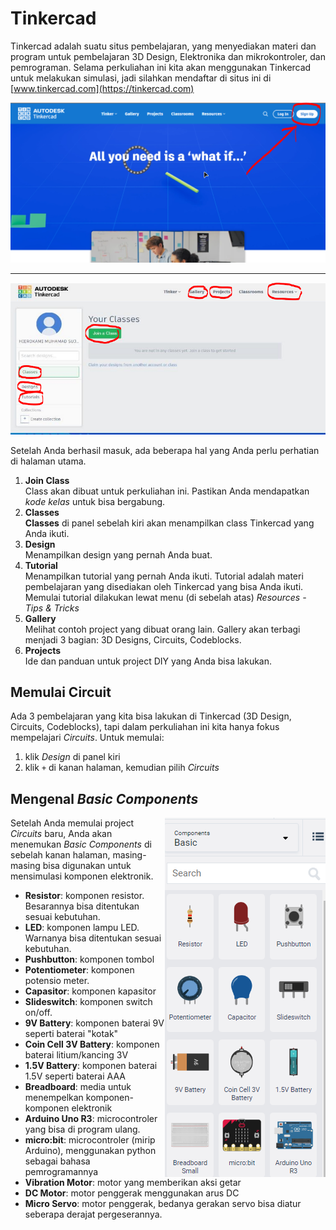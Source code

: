 # Tinkercad

Tinkercad adalah suatu situs pembelajaran, yang menyediakan materi dan program untuk pembelajaran 3D Design, Elektronika dan mikrokontroler, dan pemrograman. Selama perkuliahan ini kita akan menggunakan Tinkercad untuk melakukan simulasi, jadi silahkan mendaftar di situs ini di [www.tinkercad.com](https://tinkercad.com)

![](res/tinkercad-signup.png)

---

![](res/tinkercad-home.png)

Setelah Anda berhasil masuk, ada beberapa hal yang Anda perlu perhatian di halaman utama.
1. **Join Class**\
   Class akan dibuat untuk perkuliahan ini. Pastikan Anda mendapatkan _kode kelas_ untuk bisa bergabung.
2. **Classes**\
   **Classes** di panel sebelah kiri akan menampilkan class Tinkercad yang Anda ikuti.
3. **Design**\
   Menampilkan design yang pernah Anda buat.
4. **Tutorial**\
   Menampilkan tutorial yang pernah Anda ikuti. Tutorial adalah materi pembelajaran yang disediakan oleh Tinkercad yang bisa Anda ikuti. Memulai tutorial dilakukan lewat menu (di sebelah atas) _Resources - Tips & Tricks_
5. **Gallery**\
   Melihat contoh project yang dibuat orang lain. Gallery akan terbagi menjadi 3 bagian: 3D Designs, Circuits, Codeblocks.
6. **Projects**\
   Ide dan panduan untuk project DIY yang Anda bisa lakukan.


## Memulai Circuit
Ada 3 pembelajaran yang kita bisa lakukan di Tinkercad (3D Design, Circuits, Codeblocks), tapi dalam perkuliahan ini kita hanya fokus mempelajari _Circuits_. Untuk memulai:
1. klik _Design_ di panel kiri
2. klik `+` di kanan halaman, kemudian pilih _Circuits_

## Mengenal _Basic Components_
<img src="res/tinkercad-basic.png" align=right>Setelah Anda memulai project _Circuits_ baru, Anda akan menemukan _Basic Components_ di sebelah kanan halaman, masing-masing bisa digunakan untuk mensimulasi komponen elektronik.
- **Resistor**: komponen resistor. Besarannya bisa ditentukan sesuai kebutuhan.
- **LED**: komponen lampu LED. Warnanya bisa ditentukan sesuai kebutuhan.
- **Pushbutton**: komponen tombol
- **Potentiometer**: komponen potensio meter. 
- **Capasitor**: komponen kapasitor
- **Slideswitch**: komponen switch on/off.
- **9V Battery**: komponen baterai 9V seperti baterai "kotak"
- **Coin Cell 3V Battery**: komponen baterai litium/kancing 3V
- **1.5V Battery**: komponen baterai 1.5V seperti baterai AAA
- **Breadboard**: media untuk menempelkan komponen-komponen elektronik
- **Arduino Uno R3**: microcontroler yang bisa di program ulang.
- **micro:bit**: microcontroler (mirip Arduino), menggunakan python sebagai bahasa pemrogramannya
- **Vibration Motor**: motor yang memberikan aksi getar
- **DC Motor**: motor penggerak menggunakan arus DC
- **Micro Servo**: motor penggerak, bedanya gerakan servo bisa diatur seberapa derajat pergeserannya.

